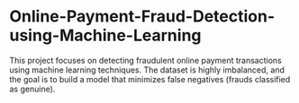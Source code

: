 # Online-Payment-Fraud-Detection-using-Machine-Learning
This project focuses on detecting fraudulent online payment transactions using machine learning techniques. The dataset is highly imbalanced, and the goal is to build a model that minimizes false negatives (frauds classified as genuine).

